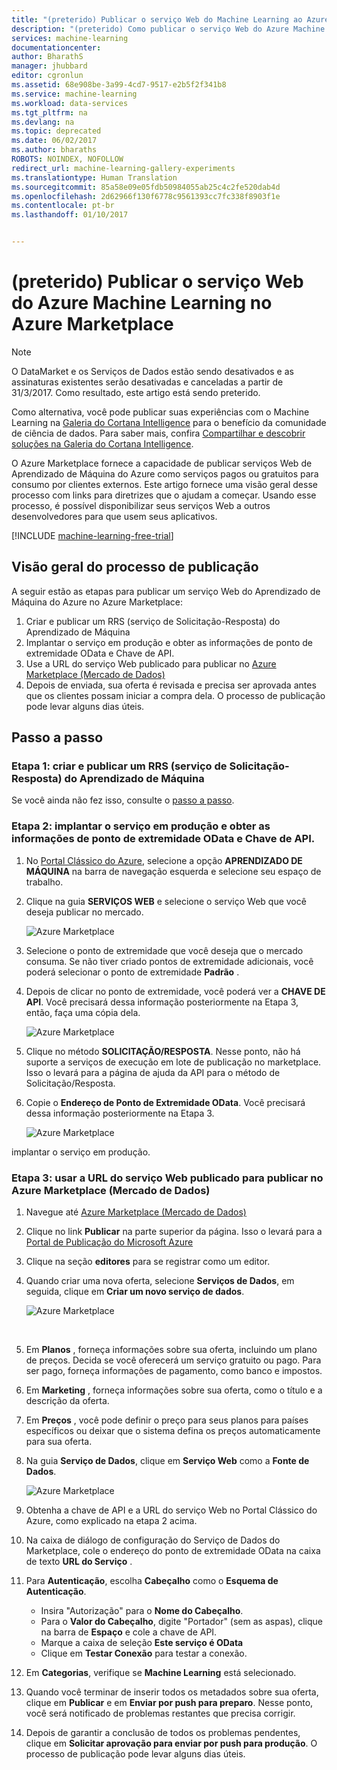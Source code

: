 ```yaml
---
title: "(preterido) Publicar o serviço Web do Machine Learning ao Azure Marketplace | Microsoft Docs"
description: "(preterido) Como publicar o serviço Web do Azure Machine Learning no Azure Marketplace"
services: machine-learning
documentationcenter: 
author: BharathS
manager: jhubbard
editor: cgronlun
ms.assetid: 68e908be-3a99-4cd7-9517-e2b5f2f341b8
ms.service: machine-learning
ms.workload: data-services
ms.tgt_pltfrm: na
ms.devlang: na
ms.topic: deprecated
ms.date: 06/02/2017
ms.author: bharaths
ROBOTS: NOINDEX, NOFOLLOW
redirect_url: machine-learning-gallery-experiments
ms.translationtype: Human Translation
ms.sourcegitcommit: 85a58e09e05fdb50984055ab25c4c2fe520dab4d
ms.openlocfilehash: 2d62966f130f6778c9561393cc7fc338f8903f1e
ms.contentlocale: pt-br
ms.lasthandoff: 01/10/2017


---
```

# <a name="deprecated-publish-azure-machine-learning-web-service-to-the-azure-marketplace"></a>(preterido) Publicar o serviço Web do Azure Machine Learning no Azure Marketplace

> [!NOTE]
> O DataMarket e os Serviços de Dados estão sendo desativados e as assinaturas existentes serão desativadas e canceladas a partir de 31/3/2017. Como resultado, este artigo está sendo preterido. 
> 
> Como alternativa, você pode publicar suas experiências com o Machine Learning na [Galeria do Cortana Intelligence](https://gallery.cortanaintelligence.com/) para o benefício da comunidade de ciência de dados. Para saber mais, confira [Compartilhar e descobrir soluções na Galeria do Cortana Intelligence](https://docs.microsoft.com/en-us/azure/machine-learning/machine-learning-gallery-how-to-use-contribute-publish).

O Azure Marketplace fornece a capacidade de publicar serviços Web de Aprendizado de Máquina do Azure como serviços pagos ou gratuitos para consumo por clientes externos. Este artigo fornece uma visão geral desse processo com links para diretrizes que o ajudam a começar. Usando esse processo, é possível disponibilizar seus serviços Web a outros desenvolvedores para que usem seus aplicativos.

[!INCLUDE [machine-learning-free-trial](../../includes/machine-learning-free-trial.md)]

## <a name="overview-of-the-publishing-process"></a>Visão geral do processo de publicação
A seguir estão as etapas para publicar um serviço Web do Aprendizado de Máquina do Azure no Azure Marketplace:

1. Criar e publicar um RRS (serviço de Solicitação-Resposta) do Aprendizado de Máquina
2. Implantar o serviço em produção e obter as informações de ponto de extremidade OData e Chave de API.
3. Use a URL do serviço Web publicado para publicar no [Azure Marketplace (Mercado de Dados)](https://publish.windowsazure.com/workspace/) 
4. Depois de enviada, sua oferta é revisada e precisa ser aprovada antes que os clientes possam iniciar a compra dela. O processo de publicação pode levar alguns dias úteis. 

## <a name="walk-through"></a>Passo a passo
### <a name="step-1-create-and-publish-a-machine-learning-request-response-service-rrs"></a>Etapa 1: criar e publicar um RRS (serviço de Solicitação-Resposta) do Aprendizado de Máquina
 Se você ainda não fez isso, consulte o [passo a passo](machine-learning-walkthrough-5-publish-web-service.md).

### <a name="step-2-deploy-the-service-to-production-and-obtain-the-api-key-and-odata-endpoint-information"></a>Etapa 2: implantar o serviço em produção e obter as informações de ponto de extremidade OData e Chave de API.
1. No [Portal Clássico do Azure](http://manage.windowsazure.com), selecione a opção **APRENDIZADO DE MÁQUINA** na barra de navegação esquerda e selecione seu espaço de trabalho. 
2. Clique na guia **SERVIÇOS WEB** e selecione o serviço Web que você deseja publicar no mercado.
   
    ![Azure Marketplace][workspace]
3. Selecione o ponto de extremidade que você deseja que o mercado consuma. Se não tiver criado pontos de extremidade adicionais, você poderá selecionar o ponto de extremidade **Padrão** .
4. Depois de clicar no ponto de extremidade, você poderá ver a **CHAVE DE API**. Você precisará dessa informação posteriormente na Etapa 3, então, faça uma cópia dela.
   
    ![Azure Marketplace][apikey]
5. Clique no método **SOLICITAÇÃO/RESPOSTA**. Nesse ponto, não há suporte a serviços de execução em lote de publicação no marketplace. Isso o levará para a página de ajuda da API para o método de Solicitação/Resposta.
6. Copie o **Endereço de Ponto de Extremidade OData**. Você precisará dessa informação posteriormente na Etapa 3.
   
    ![Azure Marketplace][odata]

implantar o serviço em produção.

### <a name="step-3-use-the-url-of-the-published-web-service-to-publish-to-azure-marketplace-datamarket"></a>Etapa 3: usar a URL do serviço Web publicado para publicar no Azure Marketplace (Mercado de Dados)
1. Navegue até [Azure Marketplace (Mercado de Dados)](http://datamarket.azure.com/home) 
2. Clique no link **Publicar** na parte superior da página. Isso o levará para a [Portal de Publicação do Microsoft Azure](https://publish.windowsazure.com)
3. Clique na seção **editores** para se registrar como um editor.
4. Quando criar uma nova oferta, selecione **Serviços de Dados**, em seguida, clique em **Criar um novo serviço de dados**. 
   
   ![Azure Marketplace][image1]
   
   <br />
5. Em **Planos** , forneça informações sobre sua oferta, incluindo um plano de preços. Decida se você oferecerá um serviço gratuito ou pago. Para ser pago, forneça informações de pagamento, como banco e impostos.
6. Em **Marketing** , forneça informações sobre sua oferta, como o título e a descrição da oferta.
7. Em **Preços** , você pode definir o preço para seus planos para países específicos ou deixar que o sistema defina os preços automaticamente para sua oferta.
8. Na guia **Serviço de Dados**, clique em **Serviço Web** como a **Fonte de Dados**.
   
    ![Azure Marketplace][image2]
9. Obtenha a chave de API e a URL do serviço Web no Portal Clássico do Azure, como explicado na etapa 2 acima.
10. Na caixa de diálogo de configuração do Serviço de Dados do Marketplace, cole o endereço do ponto de extremidade OData na caixa de texto **URL do Serviço** .
11. Para **Autenticação**, escolha **Cabeçalho** como o **Esquema de Autenticação**.
    
    * Insira "Autorização" para o **Nome do Cabeçalho**.
    * Para o **Valor do Cabeçalho**, digite "Portador" (sem as aspas), clique na barra de **Espaço** e cole a chave de API.
    * Marque a caixa de seleção **Este serviço é OData**
    * Clique em **Testar Conexão** para testar a conexão.
12. Em **Categorias**, verifique se **Machine Learning** está selecionado.
13. Quando você terminar de inserir todos os metadados sobre sua oferta, clique em **Publicar** e em **Enviar por push para preparo**. Nesse ponto, você será notificado de problemas restantes que precisa corrigir.
14. Depois de garantir a conclusão de todos os problemas pendentes, clique em **Solicitar aprovação para enviar por push para produção**. O processo de publicação pode levar alguns dias úteis. 

[image1]:./media/machine-learning-publish-web-service-to-azure-marketplace/image1.png
[image2]:./media/machine-learning-publish-web-service-to-azure-marketplace/image2.png
[workspace]:./media/machine-learning-publish-web-service-to-azure-marketplace/selectworkspace.png
[apikey]:./media/machine-learning-publish-web-service-to-azure-marketplace/apikey.png
[odata]:./media/machine-learning-publish-web-service-to-azure-marketplace/odata.png


